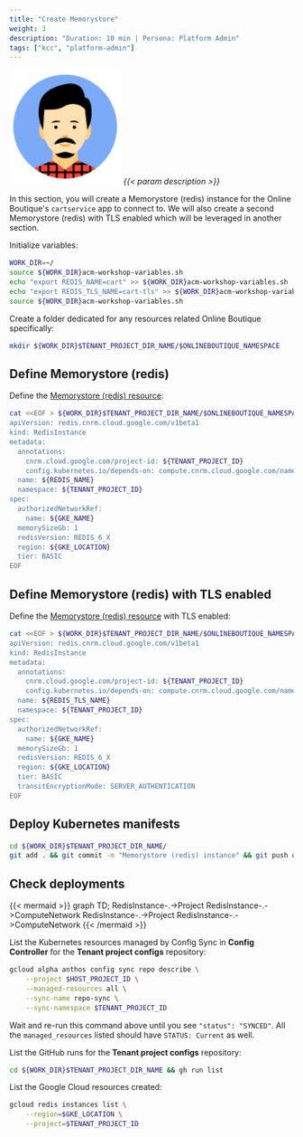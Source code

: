 ```yaml
---
title: "Create Memorystore"
weight: 3
description: "Duration: 10 min | Persona: Platform Admin"
tags: ["kcc", "platform-admin"]
---
```

![Platform Admin](/images/platform-admin.png)
_{{< param description >}}_

In this section, you will create a Memorystore (redis) instance for the Online Boutique's `cartservice` app to connect to. We will also create a second Memorystore (redis) with TLS enabled which will be leveraged in another section.

Initialize variables:
```Bash
WORK_DIR=~/
source ${WORK_DIR}acm-workshop-variables.sh
echo "export REDIS_NAME=cart" >> ${WORK_DIR}acm-workshop-variables.sh
echo "export REDIS_TLS_NAME=cart-tls" >> ${WORK_DIR}acm-workshop-variables.sh
source ${WORK_DIR}acm-workshop-variables.sh
```

Create a folder dedicated for any resources related Online Boutique specifically: 
```Bash
mkdir ${WORK_DIR}$TENANT_PROJECT_DIR_NAME/$ONLINEBOUTIQUE_NAMESPACE
```

## Define Memorystore (redis)

Define the [Memorystore (redis) resource](https://cloud.google.com/config-connector/docs/reference/resource-docs/redis/redisinstance):
```Bash
cat <<EOF > ${WORK_DIR}$TENANT_PROJECT_DIR_NAME/$ONLINEBOUTIQUE_NAMESPACE/memorystore.yaml
apiVersion: redis.cnrm.cloud.google.com/v1beta1
kind: RedisInstance
metadata:
  annotations:
    cnrm.cloud.google.com/project-id: ${TENANT_PROJECT_ID}
    config.kubernetes.io/depends-on: compute.cnrm.cloud.google.com/namespaces/${TENANT_PROJECT_ID}/ComputeNetwork/${GKE_NAME}
  name: ${REDIS_NAME}
  namespace: ${TENANT_PROJECT_ID}
spec:
  authorizedNetworkRef:
    name: ${GKE_NAME}
  memorySizeGb: 1
  redisVersion: REDIS_6_X
  region: ${GKE_LOCATION}
  tier: BASIC
EOF
```

## Define Memorystore (redis) with TLS enabled

Define the [Memorystore (redis) resource](https://cloud.google.com/config-connector/docs/reference/resource-docs/redis/redisinstance) with TLS enabled:
```Bash
cat <<EOF > ${WORK_DIR}$TENANT_PROJECT_DIR_NAME/$ONLINEBOUTIQUE_NAMESPACE/memorystore-tls.yaml
apiVersion: redis.cnrm.cloud.google.com/v1beta1
kind: RedisInstance
metadata:
  annotations:
    cnrm.cloud.google.com/project-id: ${TENANT_PROJECT_ID}
    config.kubernetes.io/depends-on: compute.cnrm.cloud.google.com/namespaces/${TENANT_PROJECT_ID}/ComputeNetwork/${GKE_NAME}
  name: ${REDIS_TLS_NAME}
  namespace: ${TENANT_PROJECT_ID}
spec:
  authorizedNetworkRef:
    name: ${GKE_NAME}
  memorySizeGb: 1
  redisVersion: REDIS_6_X
  region: ${GKE_LOCATION}
  tier: BASIC
  transitEncryptionMode: SERVER_AUTHENTICATION
EOF
```

## Deploy Kubernetes manifests

```Bash
cd ${WORK_DIR}$TENANT_PROJECT_DIR_NAME/
git add . && git commit -m "Memorystore (redis) instance" && git push origin main
```

## Check deployments

{{< mermaid >}}
graph TD;
  RedisInstance-.->Project
  RedisInstance-.->ComputeNetwork
  RedisInstance-.->Project
  RedisInstance-.->ComputeNetwork
{{< /mermaid >}}

List the Kubernetes resources managed by Config Sync in **Config Controller** for the **Tenant project configs** repository:
```Bash
gcloud alpha anthos config sync repo describe \
    --project $HOST_PROJECT_ID \
    --managed-resources all \
    --sync-name repo-sync \
    --sync-namespace $TENANT_PROJECT_ID
```
Wait and re-run this command above until you see `"status": "SYNCED"`. All the `managed_resources` listed should have `STATUS: Current` as well.

List the GitHub runs for the **Tenant project configs** repository:
```Bash
cd ${WORK_DIR}$TENANT_PROJECT_DIR_NAME && gh run list
```

List the Google Cloud resources created:
```Bash
gcloud redis instances list \
    --region=$GKE_LOCATION \
    --project=$TENANT_PROJECT_ID
```